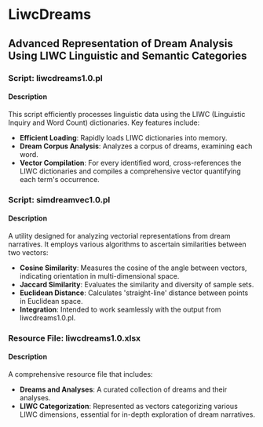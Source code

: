 # LiwcDreams
## Advanced Representation of Dream Analysis Using LIWC Linguistic and Semantic Categories

### Script: liwcdreams1.0.pl
#### Description
This script efficiently processes linguistic data using the LIWC (Linguistic Inquiry and Word Count) dictionaries. Key features include:
- **Efficient Loading**: Rapidly loads LIWC dictionaries into memory.
- **Dream Corpus Analysis**: Analyzes a corpus of dreams, examining each word.
- **Vector Compilation**: For every identified word, cross-references the LIWC dictionaries and compiles a comprehensive vector quantifying each term's occurrence.

### Script: simdreamvec1.0.pl
#### Description
A utility designed for analyzing vectorial representations from dream narratives. It employs various algorithms to ascertain similarities between two vectors:
- **Cosine Similarity**: Measures the cosine of the angle between vectors, indicating orientation in multi-dimensional space.
- **Jaccard Similarity**: Evaluates the similarity and diversity of sample sets.
- **Euclidean Distance**: Calculates 'straight-line' distance between points in Euclidean space.
- **Integration**: Intended to work seamlessly with the output from liwcdreams1.0.pl.

### Resource File: liwcdreams1.0.xlsx
#### Description
A comprehensive resource file that includes:
- **Dreams and Analyses**: A curated collection of dreams and their analyses.
- **LIWC Categorization**: Represented as vectors categorizing various LIWC dimensions, essential for in-depth exploration of dream narratives.
